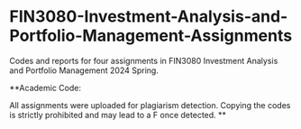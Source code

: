 # FIN3080-Investment-Analysis-and-Portfolio-Management-Assignments
Codes and reports for four assignments in FIN3080 Investment Analysis and Portfolio Management 2024 Spring.

**Academic Code:

All assignments were uploaded for plagiarism detection. Copying the codes is strictly prohibited and may lead to a F once detected. **

